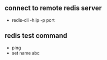## connect to remote redis server
* redis-cli -h ip -p port

## redis test command
* ping
* set name abc
